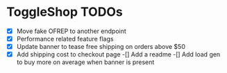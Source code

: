 # ToggleShop TODOs

-[x] Move fake OFREP to another endpoint
-[X] Performance related feature flags
-[X] Update banner to tease free shipping on orders above $50
-[x] Add shipping cost to checkout page
-[] Add a readme
-[] Add load gen to buy more on average when banner is present
